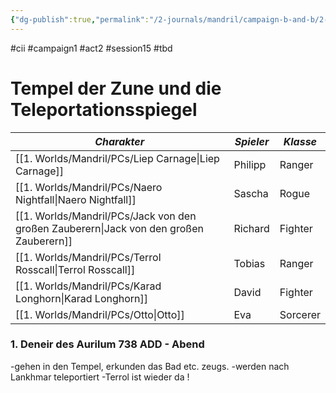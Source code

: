 ```yaml
---
{"dg-publish":true,"permalink":"/2-journals/mandril/campaign-b-and-b/2-act/2023-08-10/"}
---
```


#cii #campaign1 #act2 #session15 #tbd 

# Tempel der Zune und die Teleportationsspiegel

| *Charakter* | *Spieler* | *Klasse* |
| ----------- | ----------- | ----------- |
| [[1. Worlds/Mandril/PCs/Liep Carnage\|Liep Carnage]] | Philipp | Ranger |
| [[1. Worlds/Mandril/PCs/Naero Nightfall\|Naero Nightfall]] | Sascha | Rogue |
| [[1. Worlds/Mandril/PCs/Jack von den großen Zauberern\|Jack von den großen Zauberern]] | Richard | Fighter |
| [[1. Worlds/Mandril/PCs/Terrol Rosscall\|Terrol Rosscall]] | Tobias | Ranger |
| [[1. Worlds/Mandril/PCs/Karad Longhorn\|Karad Longhorn]] | David | Fighter |
| [[1. Worlds/Mandril/PCs/Otto\|Otto]] | Eva | Sorcerer |

### 1. Deneir des Aurilum 738 ADD - Abend

-gehen in den Tempel, erkunden das Bad etc. zeugs. 
-werden nach Lankhmar teleportiert
-Terrol ist wieder da !